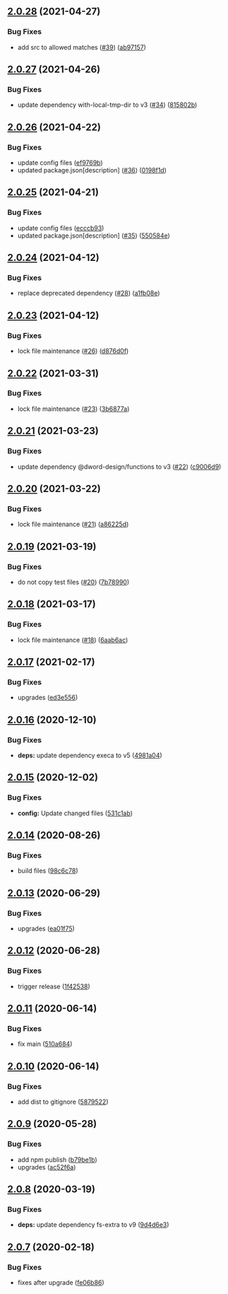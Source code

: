 ## [2.0.28](https://github.com/dword-design/base-config-sass/compare/v2.0.27...v2.0.28) (2021-04-27)


### Bug Fixes

* add src to allowed matches ([#39](https://github.com/dword-design/base-config-sass/issues/39)) ([ab97157](https://github.com/dword-design/base-config-sass/commit/ab97157f1778843b88f6fcc882a4b67484e5c790))

## [2.0.27](https://github.com/dword-design/base-config-sass/compare/v2.0.26...v2.0.27) (2021-04-26)


### Bug Fixes

* update dependency with-local-tmp-dir to v3 ([#34](https://github.com/dword-design/base-config-sass/issues/34)) ([815802b](https://github.com/dword-design/base-config-sass/commit/815802b943012ce8611e6bf0f79b1ee8445e2502))

## [2.0.26](https://github.com/dword-design/base-config-sass/compare/v2.0.25...v2.0.26) (2021-04-22)


### Bug Fixes

* update config files ([ef9769b](https://github.com/dword-design/base-config-sass/commit/ef9769b4f0ca4bf0d906c2ae9f6e01a5a5c293d3))
* updated package.json[description] ([#36](https://github.com/dword-design/base-config-sass/issues/36)) ([0198f1d](https://github.com/dword-design/base-config-sass/commit/0198f1da3eeb00acc5adf7585bce5e20b0cc1d86))

## [2.0.25](https://github.com/dword-design/base-config-sass/compare/v2.0.24...v2.0.25) (2021-04-21)


### Bug Fixes

* update config files ([ecccb93](https://github.com/dword-design/base-config-sass/commit/ecccb933121ab94c91df059dd52f2383df821569))
* updated package.json[description] ([#35](https://github.com/dword-design/base-config-sass/issues/35)) ([550584e](https://github.com/dword-design/base-config-sass/commit/550584e1d12074f7a534cc454a7c6f5b5acfd63d))

## [2.0.24](https://github.com/dword-design/base-config-sass/compare/v2.0.23...v2.0.24) (2021-04-12)


### Bug Fixes

* replace deprecated dependency ([#28](https://github.com/dword-design/base-config-sass/issues/28)) ([a1fb08e](https://github.com/dword-design/base-config-sass/commit/a1fb08ebef969d0dedad6c2a73a4ad45dfd0e6f5))

## [2.0.23](https://github.com/dword-design/base-config-sass/compare/v2.0.22...v2.0.23) (2021-04-12)


### Bug Fixes

* lock file maintenance ([#26](https://github.com/dword-design/base-config-sass/issues/26)) ([d876d0f](https://github.com/dword-design/base-config-sass/commit/d876d0f2f4d05b8126de50ab3062d9d63a505455))

## [2.0.22](https://github.com/dword-design/base-config-sass/compare/v2.0.21...v2.0.22) (2021-03-31)


### Bug Fixes

* lock file maintenance ([#23](https://github.com/dword-design/base-config-sass/issues/23)) ([3b6877a](https://github.com/dword-design/base-config-sass/commit/3b6877a5be1c17ca91cd7ab87c4df800658ed965))

## [2.0.21](https://github.com/dword-design/base-config-sass/compare/v2.0.20...v2.0.21) (2021-03-23)


### Bug Fixes

* update dependency @dword-design/functions to v3 ([#22](https://github.com/dword-design/base-config-sass/issues/22)) ([c9006d9](https://github.com/dword-design/base-config-sass/commit/c9006d99e193d2044dd69366f8ef0dd4c8028024))

## [2.0.20](https://github.com/dword-design/base-config-sass/compare/v2.0.19...v2.0.20) (2021-03-22)


### Bug Fixes

* lock file maintenance ([#21](https://github.com/dword-design/base-config-sass/issues/21)) ([a86225d](https://github.com/dword-design/base-config-sass/commit/a86225d1fa659c33720bba3df9bc9f94219caa5e))

## [2.0.19](https://github.com/dword-design/base-config-sass/compare/v2.0.18...v2.0.19) (2021-03-19)


### Bug Fixes

* do not copy test files ([#20](https://github.com/dword-design/base-config-sass/issues/20)) ([7b78990](https://github.com/dword-design/base-config-sass/commit/7b789900388efeb3702679cedb187612273f87c1))

## [2.0.18](https://github.com/dword-design/base-config-sass/compare/v2.0.17...v2.0.18) (2021-03-17)


### Bug Fixes

* lock file maintenance ([#18](https://github.com/dword-design/base-config-sass/issues/18)) ([6aab6ac](https://github.com/dword-design/base-config-sass/commit/6aab6acefe9522ddd912daed22ba3e4749f2a7d2))

## [2.0.17](https://github.com/dword-design/base-config-sass/compare/v2.0.16...v2.0.17) (2021-02-17)


### Bug Fixes

* upgrades ([ed3e556](https://github.com/dword-design/base-config-sass/commit/ed3e5560968beb5456d6e9b760ddeb56ed1ef865))

## [2.0.16](https://github.com/dword-design/base-config-sass/compare/v2.0.15...v2.0.16) (2020-12-10)


### Bug Fixes

* **deps:** update dependency execa to v5 ([4981a04](https://github.com/dword-design/base-config-sass/commit/4981a041f9caed21e9cdfcc22efa4a391ff29cc4))

## [2.0.15](https://github.com/dword-design/base-config-sass/compare/v2.0.14...v2.0.15) (2020-12-02)


### Bug Fixes

* **config:** Update changed files ([531c1ab](https://github.com/dword-design/base-config-sass/commit/531c1abcca22e3d5fa88322b83c1aaf0eab7e68a))

## [2.0.14](https://github.com/dword-design/base-config-sass/compare/v2.0.13...v2.0.14) (2020-08-26)


### Bug Fixes

* build files ([98c6c78](https://github.com/dword-design/base-config-sass/commit/98c6c7847ce29efa4e79c68009822c861d53af91))

## [2.0.13](https://github.com/dword-design/base-config-sass/compare/v2.0.12...v2.0.13) (2020-06-29)


### Bug Fixes

* upgrades ([ea01f75](https://github.com/dword-design/base-config-sass/commit/ea01f751a9a16477ff68a3435aa57bcf7849558b))

## [2.0.12](https://github.com/dword-design/base-config-sass/compare/v2.0.11...v2.0.12) (2020-06-28)


### Bug Fixes

* trigger release ([1f42538](https://github.com/dword-design/base-config-sass/commit/1f425383028acabf68aa39a771a72b58c72a13de))

## [2.0.11](https://github.com/dword-design/base-config-sass/compare/v2.0.10...v2.0.11) (2020-06-14)


### Bug Fixes

* fix main ([510a684](https://github.com/dword-design/base-config-sass/commit/510a68468dc4549d888d76d9431bd3ae0841fccf))

## [2.0.10](https://github.com/dword-design/base-config-sass/compare/v2.0.9...v2.0.10) (2020-06-14)


### Bug Fixes

* add dist to gitignore ([5879522](https://github.com/dword-design/base-config-sass/commit/58795224fdd665a890bc562eeb2dc29fa0c4eed7))

## [2.0.9](https://github.com/dword-design/base-config-sass/compare/v2.0.8...v2.0.9) (2020-05-28)


### Bug Fixes

* add npm publish ([b79be1b](https://github.com/dword-design/base-config-sass/commit/b79be1b096d849a3ae679e4ece9998247a675115))
* upgrades ([ac52f6a](https://github.com/dword-design/base-config-sass/commit/ac52f6a601d634fef8f6d5bc2d751bd8c6e1f9ed))

## [2.0.8](https://github.com/dword-design/base-config-sass/compare/v2.0.7...v2.0.8) (2020-03-19)


### Bug Fixes

* **deps:** update dependency fs-extra to v9 ([9d4d6e3](https://github.com/dword-design/base-config-sass/commit/9d4d6e3a1a1cca6d59b320d81f256769d4380402))

## [2.0.7](https://github.com/dword-design/base-config-sass/compare/v2.0.6...v2.0.7) (2020-02-18)


### Bug Fixes

* fixes after upgrade ([fe06b86](https://github.com/dword-design/base-config-sass/commit/fe06b8655dd52aed8d27e38bdabcc46d3aec2987))
